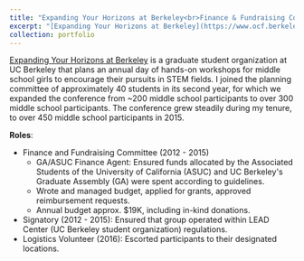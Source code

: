 ```yaml
---
title: "Expanding Your Horizons at Berkeley<br>Finance & Fundraising Committee (September 2012 - April 2015)<br>GA/ASUC Finance Agent (March 2013 - May 2015)<br> Signatory (January 2014 - May 2015)"
excerpt: "[Expanding Your Horizons at Berkeley](https://www.ocf.berkeley.edu/~eyh/) is a graduate student organization at UC Berkeley that plans an annual day of hands-on workshops for 300-500 middle school girls to encourage their pursuits in STEM fields."
collection: portfolio
---
```


[Expanding Your Horizons at Berkeley](https://www.ocf.berkeley.edu/~eyh/) is a graduate student organization at UC Berkeley that plans an annual day of hands-on workshops for middle school girls to encourage their pursuits in STEM fields. I joined the planning committee of approximately 40 students in its second year, for which we expanded the conference from ~200 middle school participants to over 300 middle school participants. The conference grew steadily during my tenure, to over 450 middle school participants in 2015.

__Roles__:
- Finance and Fundraising Committee (2012 - 2015)
  - GA/ASUC Finance Agent: Ensured funds allocated by the Associated Students of the University of California (ASUC) and UC Berkeley's Graduate Assembly (GA) were spent according to guidelines.
  - Wrote and managed budget, applied for grants, approved reimbursement requests.
  - Annual budget approx. $19K, including in-kind donations. 
- Signatory (2012 - 2015): Ensured that group operated within LEAD Center (UC Berkeley student organization) regulations.
- Logistics Volunteer (2016): Escorted participants to their designated locations.